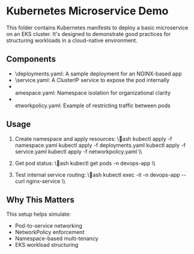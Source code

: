 ﻿# Kubernetes Microservice Demo

This folder contains Kubernetes manifests to deploy a basic microservice on an EKS cluster. It's designed to demonstrate good practices for structuring workloads in a cloud-native environment.

## Components

- \deployments.yaml\: A sample deployment for an NGINX-based app
- \service.yaml\: A ClusterIP service to expose the pod internally
- \
amespace.yaml\: Namespace isolation for organizational clarity
- \
etworkpolicy.yaml\: Example of restricting traffic between pods

## Usage

1. Create namespace and apply resources:
   \\\ash
   kubectl apply -f namespace.yaml
   kubectl apply -f deployments.yaml
   kubectl apply -f service.yaml
   kubectl apply -f networkpolicy.yaml
   \\\

2. Get pod status:
   \\\ash
   kubectl get pods -n devops-app
   \\\

3. Test internal service routing:
   \\\ash
   kubectl exec -it <pod-name> -n devops-app -- curl nginx-service
   \\\

## Why This Matters

This setup helps simulate:
- Pod-to-service networking
- NetworkPolicy enforcement
- Namespace-based multi-tenancy
- EKS workload structuring
